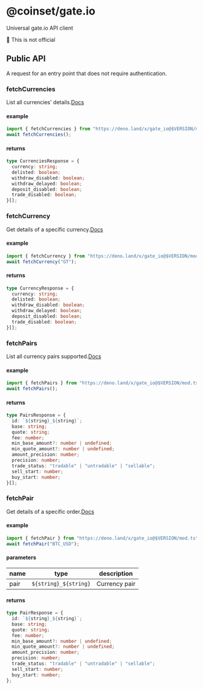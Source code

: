 # @coinset/gate.io

Universal gate.io API client

:children_crossing: This is not official

## Public API

A request for an entry point that does not require authentication.

### fetchCurrencies

List all currencies'
details.[Docs](https://www.gate.io/docs/developers/apiv4/en/#list-all-currencies-details)

#### example

```ts
import { fetchCurrencies } from "https://deno.land/x/gate_io@$VERSION/mod.ts";
await fetchCurrencies();
```

#### returns

```ts
type CurrenciesResponse = {
  currency: string;
  delisted: boolean;
  withdraw_disabled: boolean;
  withdraw_delayed: boolean;
  deposit_disabled: boolean;
  trade_disabled: boolean;
}[];
```

### fetchCurrency

Get details of a specific
currency.[Docs](https://www.gate.io/docs/developers/apiv4/en/#get-details-of-a-specific-currency)

#### example

```ts
import { fetchCurrency } from "https://deno.land/x/gate_io@$VERSION/mod.ts";
await fetchCurrency("GT");
```

#### returns

```ts
type CurrencyResponse = {
  currency: string;
  delisted: boolean;
  withdraw_disabled: boolean;
  withdraw_delayed: boolean;
  deposit_disabled: boolean;
  trade_disabled: boolean;
}[];
```

### fetchPairs

List all currency pairs
supported.[Docs](https://www.gate.io/docs/developers/apiv4/en/#list-all-currency-pairs-supported)

#### example

```ts
import { fetchPairs } from "https://deno.land/x/gate_io@$VERSION/mod.ts";
await fetchPairs();
```

#### returns

```ts
type PairsResponse = {
  id: `${string}_${string}`;
  base: string;
  quote: string;
  fee: number;
  min_base_amount?: number | undefined;
  min_quote_amount?: number | undefined;
  amount_precision: number;
  precision: number;
  trade_status: "tradable" | "untradable" | "sellable";
  sell_start: number;
  buy_start: number;
}[];
```

### fetchPair

Get details of a specific
order.[Docs](https://www.gate.io/docs/developers/apiv4/en/#get-details-of-a-specifc-order)

#### example

```ts
import { fetchPair } from "https://deno.land/x/gate_io@$VERSION/mod.ts";
await fetchPair("BTC_USD");
```

#### parameters

| name | type                  | description   |
| ---- | --------------------- | ------------- |
| pair | `${string}_${string}` | Currency pair |

#### returns

```ts
type PairResponse = {
  id: `${string}_${string}`;
  base: string;
  quote: string;
  fee: number;
  min_base_amount?: number | undefined;
  min_quote_amount?: number | undefined;
  amount_precision: number;
  precision: number;
  trade_status: "tradable" | "untradable" | "sellable";
  sell_start: number;
  buy_start: number;
};
```
